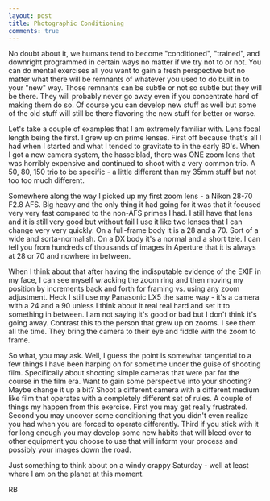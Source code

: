 ```yaml
---
layout: post
title: Photographic Conditioning
comments: true
---
```

No doubt about it, we humans tend to become "conditioned", "trained", and downright programmed in certain ways no matter if we try not to or not. You can do mental exercises all you want to gain a fresh perspective but no matter what there will be remnants of whatever you used to do built in to your "new" way. Those remnants can be subtle or not so subtle but they will be there. They will probably never go away even if you concentrate hard of making them do so. Of course you can develop new stuff as well but some of the old stuff will still be there flavoring the new stuff for better or worse.

Let's take a couple of examples that I am extremely familiar with. Lens focal length being the first. I grew up on prime lenses. First off because that's all I had when I started and what I tended to gravitate to in the early 80's. When I got a new camera system, the hasselblad, there was ONE zoom lens that was horribly expensive and continued to shoot with a very common trio. A 50, 80, 150 trio to be specific - a little different than my 35mm stuff but not too too much different.

Somewhere along the way I picked up my first zoom lens - a Nikon 28-70 F2.8 AFS. Big heavy and the only thing it had going for it was that it focused very very fast compared to the non-AFS primes I had. I still have that lens and it is still very good but without fail I use it like two lenses that I can change very very quickly. On a full-frame body it is a 28 and a 70. Sort of a wide and sorta-normalish. On a DX body it's a normal and a short tele. I can tell you from hundreds of thousands of images in Aperture that it is always at 28 or 70 and nowhere in between.

When I think about that after having the indisputable evidence of the EXIF in my face, I can see myself wracking the zoom ring and then moving my position by increments back and forth for framing vs. using any zoom adjustment. Heck I still use my Panasonic LX5 the same way - it's a camera with a 24 and a 90 unless I think about it real real hard and set it to something in between. I am not saying it's good or bad but I don't think it's going away. Contrast this to the person that grew up on zooms. I see them all the time. They bring the camera to their eye and fiddle with the zoom to frame.

So what, you may ask. Well, I guess the point is somewhat tangential to a few things I have been harping on for sometime under the guise of shooting film. Specifically about shooting simple cameras that were par for the course in the film era. Want to gain some perspective into your shooting? Maybe change it up a bit? Shoot a different camera with a different medium like film that operates with a completely different set of rules. A couple of things my happen from this exercise. First you may get really frustrated. Second you may uncover some conditioning that you didn't even realize you had when you are forced to operate differently. Third if you stick with it for long enough you may develop some new habits that will bleed over to other equipment you choose to use that will inform your process and possibly your images down the road.

Just something to think about on a windy crappy Saturday - well at least where I am on the planet at this moment.

RB